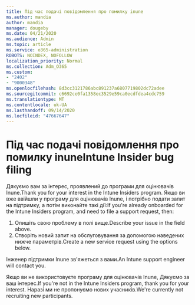 ```yaml
---
title: Під час подачі повідомлення про помилку inune
ms.author: mandia
author: mandia
manager: dougeby
ms.date: 04/21/2020
ms.audience: Admin
ms.topic: article
ms.service: o365-administration
ROBOTS: NOINDEX, NOFOLLOW
localization_priority: Normal
ms.collection: Adm_O365
ms.custom:
- "2402"
- "9000348"
ms.openlocfilehash: 8d3cc3121786abc891237a6807719802dc72adee
ms.sourcegitcommit: c6692ce0fa1358ec3529e59ca0ecdfdea4cdc759
ms.translationtype: MT
ms.contentlocale: uk-UA
ms.lasthandoff: 09/14/2020
ms.locfileid: "47667647"
---
```

# <a name="intune-insider-bug-filing"></a><span data-ttu-id="42fd9-102">Під час подачі повідомлення про помилку inune</span><span class="sxs-lookup"><span data-stu-id="42fd9-102">Intune Insider bug filing</span></span>

<span data-ttu-id="42fd9-103">Дякуємо вам за інтерес, проявлений до програми для оцінювачів Inune.</span><span class="sxs-lookup"><span data-stu-id="42fd9-103">Thank you for your interest in the Intune Insiders program.</span></span> <span data-ttu-id="42fd9-104">Якщо ви вже ввійшли у програму для оцінювачів Inune, і потрібно подати запит на підтримку, а потім виконайте такі дії:</span><span class="sxs-lookup"><span data-stu-id="42fd9-104">If you're already onboarded for the Intune Insiders program, and need to file a support request, then:</span></span>

1. <span data-ttu-id="42fd9-105">Опишіть свою проблему в полі вище.</span><span class="sxs-lookup"><span data-stu-id="42fd9-105">Describe your issue in the field above.</span></span>
2. <span data-ttu-id="42fd9-106">Створіть новий запит на обслуговування за допомогою наведених нижче параметрів.</span><span class="sxs-lookup"><span data-stu-id="42fd9-106">Create a new service request using the options below.</span></span>

<span data-ttu-id="42fd9-107">Інженер підтримки Inune зв'яжеться з вами.</span><span class="sxs-lookup"><span data-stu-id="42fd9-107">An Intune support engineer will contact you.</span></span>

<span data-ttu-id="42fd9-108">Якщо ви не використовуєте програму для оцінювачів Inune, Дякуємо за ваш інтерес.</span><span class="sxs-lookup"><span data-stu-id="42fd9-108">If you're not in the Intune Insiders program, thank you for your interest.</span></span> <span data-ttu-id="42fd9-109">Наразі ми не пропонуємо нових учасників.</span><span class="sxs-lookup"><span data-stu-id="42fd9-109">We're currently not recruiting new participants.</span></span>
